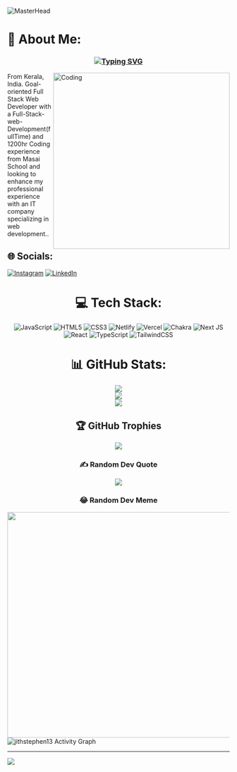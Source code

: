 <!-- ![MasterHead](https://blog.bit.ai/wp-content/uploads/2018/09/How-to-Embed-GitHub-Gists-in-Your-Documents-Blog-Banner.png)
<h1 align="center">Hi 👋, I'm Jith Stephen</h1>
<h3 align="center">A passionate frontend developer from India</h3>
<h3 align="center">Goal-oriented Full Stack Web Developer with  1200hr Coding experience</h3>



<p align="left"> <img src="https://komarev.com/ghpvc/?username=jithstephen13&label=Profile%20views&color=0e75b6&style=flat" alt="jithstephen13" /> </p>

<p align="left"> <a href="https://github.com/ryo-ma/github-profile-trophy"><img src="https://github-profile-trophy.vercel.app/?username=jithstephen13" alt="jithstephen13" /></a> </p>

- 🌱 I’m currently learning **Advanced React**

- 👨‍💻 All of my projects are available at [https://jithstephen13.github.io/](https://jithstephen13.github.io/)

- 💬 Ask me about **React,HTML,Javascript**

- 📫 How to reach me **jithstephen96@gmail.com**
- <div display="flex" justify-content="space-between">
  
  <div>
    <h3 align="left">Connect with me:</h3>

<p align="left">
  
<a href="https://linkedin.com/in/jithstephen13" target="blank"><img align="center" src="https://raw.githubusercontent.com/rahuldkjain/github-profile-readme-generator/master/src/images/icons/Social/linked-in-alt.svg" alt="www.linkedin.com/in/jithstephen13" height="30" width="40" /></a>
<a href="https://www.leetcode.com/https://leetcode.com/jithstephen13" target="blank"><img align="center" src="https://raw.githubusercontent.com/rahuldkjain/github-profile-readme-generator/master/src/images/icons/Social/leet-code.svg" alt="https://leetcode.com/jithstephen13" height="30" width="40" /></a>
</p>
  </div>
  <div>
  <img align="center" alt="Coding" width="400" src="https://i.pinimg.com/originals/16/fe/7e/16fe7e7fb6eebb3087b6dc418748ee56.gif">
 </div>

 </div>



<h3 align="left">Languages and Tools:</h3>
<p align="left"> <a href="https://www.w3schools.com/css/" target="_blank" rel="noreferrer"> <img src="https://raw.githubusercontent.com/devicons/devicon/master/icons/css3/css3-original-wordmark.svg" alt="css3" width="40" height="40"/> </a> <a href="https://git-scm.com/" target="_blank" rel="noreferrer"> <img src="https://www.vectorlogo.zone/logos/git-scm/git-scm-icon.svg" alt="git" width="40" height="40"/> </a> <a href="https://www.w3.org/html/" target="_blank" rel="noreferrer"> <img src="https://raw.githubusercontent.com/devicons/devicon/master/icons/html5/html5-original-wordmark.svg" alt="html5" width="40" height="40"/> </a> <a href="https://developer.mozilla.org/en-US/docs/Web/JavaScript" target="_blank" rel="noreferrer"> <img src="https://raw.githubusercontent.com/devicons/devicon/master/icons/javascript/javascript-original.svg" alt="javascript" width="40" height="40"/> </a> <a href="https://www.mongodb.com/" target="_blank" rel="noreferrer"> <img src="https://raw.githubusercontent.com/devicons/devicon/master/icons/mongodb/mongodb-original-wordmark.svg" alt="mongodb" width="40" height="40"/> </a> <a href="https://nodejs.org" target="_blank" rel="noreferrer"> <img src="https://raw.githubusercontent.com/devicons/devicon/master/icons/nodejs/nodejs-original-wordmark.svg" alt="nodejs" width="40" height="40"/> </a> <a href="https://postman.com" target="_blank" rel="noreferrer"> <img src="https://www.vectorlogo.zone/logos/getpostman/getpostman-icon.svg" alt="postman" width="40" height="40"/> </a> <a href="https://reactjs.org/" target="_blank" rel="noreferrer"> <img src="https://raw.githubusercontent.com/devicons/devicon/master/icons/react/react-original-wordmark.svg" alt="react" width="40" height="40"/> </a> <a href="https://redux.js.org" target="_blank" rel="noreferrer"> <img src="https://raw.githubusercontent.com/devicons/devicon/master/icons/redux/redux-original.svg" alt="redux" width="40" height="40"/> </a> </p>

<p><img align="left" src="https://github-readme-stats.vercel.app/api/top-langs?username=jithstephen13&show_icons=true&locale=en&layout=compact" alt="jithstephen13" /></p>

<p>&nbsp;<img align="center" src="https://github-readme-stats.vercel.app/api?username=jithstephen13&show_icons=true&locale=en" alt="jithstephen13" /></p>

<p><img align="center" src="https://github-readme-streak-stats.herokuapp.com/?user=jithstephen13&" alt="jithstephen13" /></p> -->




 ![MasterHead](https://blog.bit.ai/wp-content/uploads/2018/09/How-to-Embed-GitHub-Gists-in-Your-Documents-Blog-Banner.png)

# 💫 About Me:
<!-- <h3 align="center">A passionate frontend developer from India</h3> -->
<h3 align="center"><a align="center" href="https://git.io/typing-svg"><img src="https://readme-typing-svg.herokuapp.com?font=Fira+Code&pause=1&center=true&vCenter=true&width=250&height=40&lines=Full+Stack+Developer" alt="Typing SVG" /></a></h3>

<img align="right" alt="Coding" width="400" src="https://i.pinimg.com/originals/16/fe/7e/16fe7e7fb6eebb3087b6dc418748ee56.gif" />

From Kerala, India. Goal-oriented Full Stack Web Developer with a Full-Stack-web-Development(fullTime) and 1200hr Coding experience from Masai School and looking to enhance my professional experience with an IT company specializing in web development..<br>

## 🌐 Socials:
[![Instagram](https://img.shields.io/badge/Instagram-%23E4405F.svg?logo=Instagram&logoColor=white)](https://instagram.com/https://www.instagram.com/jth________) [![LinkedIn](https://img.shields.io/badge/LinkedIn-%230077B5.svg?logo=linkedin&logoColor=white)](https://linkedin.com/in/jithstephen13) 

<div align="center" >


# 💻 Tech Stack:
![JavaScript](https://img.shields.io/badge/javascript-%23323330.svg?style=for-the-badge&logo=javascript&logoColor=%23F7DF1E) ![HTML5](https://img.shields.io/badge/html5-%23E34F26.svg?style=for-the-badge&logo=html5&logoColor=white) ![CSS3](https://img.shields.io/badge/css3-%231572B6.svg?style=for-the-badge&logo=css3&logoColor=white) ![Netlify](https://img.shields.io/badge/netlify-%23000000.svg?style=for-the-badge&logo=netlify&logoColor=#00C7B7) ![Vercel](https://img.shields.io/badge/vercel-%23000000.svg?style=for-the-badge&logo=vercel&logoColor=white) ![Chakra](https://img.shields.io/badge/chakra-%234ED1C5.svg?style=for-the-badge&logo=chakraui&logoColor=white) ![Next JS](https://img.shields.io/badge/Next-black?style=for-the-badge&logo=next.js&logoColor=white) ![React](https://img.shields.io/badge/react-%2320232a.svg?style=for-the-badge&logo=react&logoColor=%2361DAFB) ![TypeScript](https://img.shields.io/badge/typescript-%23007ACC.svg?style=for-the-badge&logo=typescript&logoColor=white) ![TailwindCSS](https://img.shields.io/badge/tailwindcss-%2338B2AC.svg?style=for-the-badge&logo=tailwind-css&logoColor=white)
# 📊 GitHub Stats:
![](https://github-readme-stats.vercel.app/api?username=jithstephen13&theme=vue-dark&hide_border=false&include_all_commits=false&count_private=false)<br/>
![](https://github-readme-streak-stats.herokuapp.com/?user=jithstephen13&theme=vue-dark&hide_border=false)<br/>
![](https://github-readme-stats.vercel.app/api/top-langs/?username=jithstephen13&theme=vue-dark&hide_border=false&include_all_commits=false&count_private=false&layout=compact)

## 🏆 GitHub Trophies
![](https://github-profile-trophy.vercel.app/?username=jithstephen13&theme=gitdimmed&no-frame=true&no-bg=true&margin-w=4)

### ✍️ Random Dev Quote
![](https://quotes-github-readme.vercel.app/api?type=vetical&theme=radical)

### 😂 Random Dev Meme
<img src="https://random-memer.herokuapp.com/" width="512px"/>
  </div> 


 <img alt="jithstephen13 Activity Graph" src="https://activity-graph.herokuapp.com/graph?username=jithstephen13&bg_color=0D1117&color=5BCDEC&line=5BCDEC&point=FFFFFF&hide_border=true" />

---
[![](https://visitcount.itsvg.in/api?id=jithstephen13&icon=1&color=0)](https://visitcount.itsvg.in)

<!-- -- Proudly created with GPRM ( https://gprm.itsvg.in ) 
 -->
